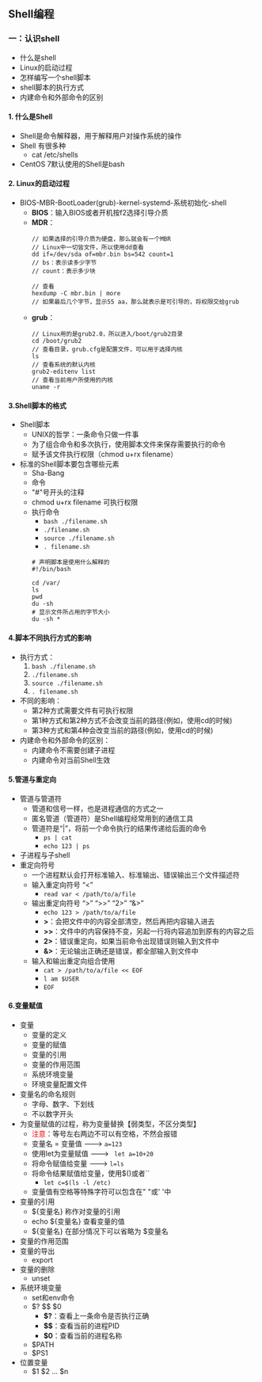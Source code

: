 ## Shell编程

### 一：认识shell
+ 什么是shell
+ Linux的启动过程
+ 怎样编写一个shell脚本
+ shell脚本的执行方式
+ 内建命令和外部命令的区别

#### 1. 什么是Shell
+ Shell是命令解释器，用于解释用户对操作系统的操作
+ Shell 有很多种
    - cat /etc/shells
+ CentOS 7默认使用的Shell是bash

#### 2. Linux的启动过程
+ BIOS-MBR-BootLoader(grub)-kernel-systemd-系统初始化-shell
    - **BIOS**：输入BIOS或者开机按f2选择引导介质
    - **MDR**：
         ```
        // 如果选择的引导介质为硬盘，那么就会有一个MBR
        // Linux中一切皆文件，所以使用dd查看
        dd if=/dev/sda of=mbr.bin bs=542 count=1
        // bs：表示读多少字节
        // count：表示多少块

        // 查看
        hexdump -C mbr.bin | more
        // 如果最后几个字节，显示55 aa，那么就表示是可引导的，将权限交给grub
        ```
    - **grub**：
        ```
        // Linux用的是grub2.0，所以进入/boot/grub2目录
        cd /boot/grub2
        // 查看目录，grub.cfg是配置文件，可以用于选择内核
        ls
        // 查看系统的默认内核
        grub2-editenv list
        // 查看当前用户所使用的内核
        uname -r
        ```

#### 3.Shell脚本的格式
+ Shell脚本
    - UNIX的哲学：一条命令只做一件事
    - 为了组合命令和多次执行，使用脚本文件来保存需要执行的命令
    - 赋予该文件执行权限（chmod u+rx filename）
+ 标准的Shell脚本要包含哪些元素
    - Sha-Bang
    - 命令
    - "#"号开头的注释
    - chmod u+rx filename 可执行权限
    - 执行命令
        - `bash ./filename.sh`
        - `./filename.sh`
        - `source ./filename.sh`
        - `. filename.sh`
        ```
        # 声明脚本是使用什么解释的
        #!/bin/bash

        cd /var/
        ls
        pwd
        du -sh
        # 显示文件所占用的字节大小
        du -sh *
        ```

#### 4.脚本不同执行方式的影响
+ 执行方式：
    1. `bash ./filename.sh`
    2. `./filename.sh`
    3. `source ./filename.sh`
    4. `. filename.sh`
+ 不同的影响：
    + 第2种方式需要文件有可执行权限
    + 第1种方式和第2种方式不会改变当前的路径(例如，使用cd的时候)
    + 第3种方式和第4种会改变当前的路径(例如，使用cd的时候)
+ 内建命令和外部命令的区别：
    + 内建命令不需要创建子进程
    + 内建命令对当前Shell生效

#### 5.管道与重定向
+ 管道与管道符
    - 管道和信号一样，也是进程通信的方式之一
    - 匿名管道（管道符）是Shell编程经常用到的通信工具
    - 管道符是“|”，将前一个命令执行的结果传递给后面的命令
        + `ps | cat`
        + `echo 123 | ps`
+ 子进程与子shell
+ 重定向符号
    - 一个进程默认会打开标准输入、标准输出、错误输出三个文件描述符
    - 输入重定向符号 “<”
        - `read var < /path/to/a/file`
    - 输出重定向符号 “>” “>>” “2>” “&>”
        - `echo 123 > /path/to/a/file`
        - **>**：会把文件中的内容全部清空，然后再把内容输入进去
        - **>>**：文件中的内容保持不变，另起一行将内容追加到原有的内容之后
        - **2>**：错误重定向，如果当前命令出现错误则输入到文件中
        - **&>**：无论输出正确还是错误，都全部输入到文件中
    - 输入和输出重定向组合使用
        - `cat > /path/to/a/file << EOF`
        - `l am $USER`
        - `EOF`

#### 6.变量赋值
+ 变量
    - 变量的定义
    - 变量的赋值
    - 变量的引用
    - 变量的作用范围
    - 系统环境变量
    - 环境变量配置文件
+ 变量名的命名规则
    - 字母、数字、下划线
    - 不以数字开头
+ 为变量赋值的过程，称为变量替换【弱类型，不区分类型】
    - <font color=red>注意</font>：等号左右两边不可以有空格，不然会报错
    - 变量名 = 变量值 ---> `a=123`
    - 使用let为变量赋值 ---> ` let a=10+20`
    - 将命令赋值给变量  ---> `l=ls `
    - 将命令结果赋值给变量，使用$()或者``  
        - `let c=$(ls -l /etc)`
    - 变量值有空格等特殊字符可以包含在" "或' '中
+ 变量的引用
    - ${变量名} 称作对变量的引用
    - echo ${变量名} 查看变量的值
    - ${变量名} 在部分情况下可以省略为 $变量名
+ 变量的作用范围
+ 变量的导出
    - export
+ 变量的删除
    - unset
+ 系统环境变量
    - set和env命令
    - $? $$ $0
        - **$?**：查看上一条命令是否执行正确
        - **$$**：查看当前的进程PID
        - **$0**：查看当前的进程名称
    - $PATH
    - $PS1
+ 位置变量
    - $1 $2 ... $n
